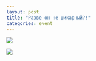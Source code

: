 ```yaml
---
layout: post
title: "Разве он не шикарный?!"
categories: event
---
```

![](https://pics.livejournal.com/quillcraft/pic/001qz10z)

![](https://pics.livejournal.com/quillcraft/pic/001qytc0)